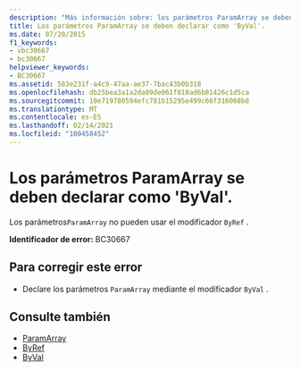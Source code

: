 ```yaml
---
description: "Más información sobre: los parámetros ParamArray se deben declarar como ' ByVal '"
title: Los parámetros ParamArray se deben declarar como 'ByVal'.
ms.date: 07/20/2015
f1_keywords:
- vbc30667
- bc30667
helpviewer_keywords:
- BC30667
ms.assetid: 583e231f-a4c9-47aa-ae37-7bac43b0b318
ms.openlocfilehash: db25bea3a1a2da09de061f818ad6b81426c1d5ca
ms.sourcegitcommit: 10e719780594efc781b15295e499c66f316068b8
ms.translationtype: MT
ms.contentlocale: es-ES
ms.lasthandoff: 02/14/2021
ms.locfileid: "100458452"
---
```

# <a name="paramarray-parameters-must-be-declared-byval"></a>Los parámetros ParamArray se deben declarar como 'ByVal'.

Los parámetros`ParamArray` no pueden usar el modificador `ByRef` .  
  
 **Identificador de error:** BC30667  
  
## <a name="to-correct-this-error"></a>Para corregir este error  
  
- Declare los parámetros `ParamArray` mediante el modificador `ByVal` .  
  
## <a name="see-also"></a>Consulte también

- [ParamArray](../language-reference/modifiers/paramarray.md)
- [ByRef](../language-reference/modifiers/byref.md)
- [ByVal](../language-reference/modifiers/byval.md)
